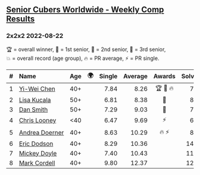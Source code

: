 <style>table {white-space: nowrap;}</style>
<link rel="stylesheet" type="text/css" href="/scw-comp/css/flags.css" />

## [Senior Cubers Worldwide - Weekly Comp Results](/scw-comp/results/)
### 2x2x2 2022-08-22

<span style="white-space: nowrap;">🏆 = overall winner</span>, <span style="white-space: nowrap;">🥇 = 1st senior</span>, <span style="white-space: nowrap;">🥈 = 2nd senior</span>, <span style="white-space: nowrap;">🥉 = 3rd senior</span>, <span style="white-space: nowrap;">💥 = overall record (age group)</span>, <span style="white-space: nowrap;">🔥 = PR average</span>, <span style="white-space: nowrap;">⚡ = PR single</span>.

| # | Name | Age | 🌍 | Single | Average | Awards | Solve 1 | Solve 2 | Solve 3 | Solve 4 | Solve 5 | Video |
| :--: | :-- | :--: | :--: | --: | --: | :--: | --: | --: | --: | --: | --: | :-- |
| 1 | [Yi-Wei Chen](../../persons/yi_wei_chen/222.md) | 40+ | <i class="flag flag-TW" /> | 7.84 | 8.26 | 🏆 🥇 🔥 | 7.84 | 9.85 | 8.36 | 7.84 | 8.57 | [Desktop](https://www.facebook.com/events/1050714292295463/permalink/1057517761615116) / [Mobile](https://m.facebook.com/events/1050714292295463?view=permalink&id=1057517761615116) |
| 2 | [Lisa Kucala](../../persons/lisa_kucala/222.md) | 50+ | <i class="flag flag-US" /> | 6.81 | 8.38 | 🥈 | 8.81 | 7.78 | 11.42 | 6.81 | 8.55 | [Desktop](https://www.facebook.com/events/1050714292295463/permalink/1058911611475731) / [Mobile](https://m.facebook.com/events/1050714292295463?view=permalink&id=1058911611475731) |
| 3 | [Dan Smith](../../persons/dan_smith/222.md) | 50+ | <i class="flag flag-US" /> | 7.29 | 9.03 | 🥉 | 7.29 | 9.22 | 10.08 | 9.60 | 8.28 | [Desktop](https://www.facebook.com/events/1050714292295463/permalink/1057863608247198) / [Mobile](https://m.facebook.com/events/1050714292295463?view=permalink&id=1057863608247198) |
| 4 | [Chris Looney](../../persons/chris_looney/222.md) | <40 | <i class="flag flag-US" /> | 6.47 | 9.69 | ⚡ | 6.47 | 9.88 | 11.44 | DNF | 7.75 | [Desktop](https://www.facebook.com/chris.looney/videos/1471557906690455) / [Mobile](https://m.facebook.com/chris.looney/videos/1471557906690455) |
| 5 | [Andrea Doerner](../../persons/andrea_doerner/222.md) | 40+ | | 8.63 | 10.29 | 🔥 ⚡ | 8.63 | 10.60 | 10.31 | 10.08 | 10.49 | [Desktop](https://www.facebook.com/andrea.doerner.146/videos/1253609062138464) / [Mobile](https://m.facebook.com/andrea.doerner.146/videos/1253609062138464) |
| 6 | [Eric Dodson](../../persons/eric_dodson/222.md) | 40+ | <i class="flag flag-US" /> | 8.29 | 10.36 |  | 14.12 | 8.29 | 10.79 | 10.96 | 9.33 | [Desktop](https://www.facebook.com/events/1050714292295463/permalink/1051007062266186) / [Mobile](https://m.facebook.com/events/1050714292295463?view=permalink&id=1051007062266186) |
| 7 | [Mickey Doyle](../../persons/mickey_doyle/222.md) | 40+ | <i class="flag flag-US" /> | 7.40 | 10.43 |  | 11.63 | 7.40 | 10.24 | 14.31 | 9.42 | [Desktop](https://www.facebook.com/events/1050714292295463/permalink/1059038341463058) / [Mobile](https://m.facebook.com/events/1050714292295463?view=permalink&id=1059038341463058) |
| 8 | [Mark Cordell](../../persons/mark_cordell/222.md) | 40+ | <i class="flag flag-US" /> | 9.80 | 12.37 |  | 12.22 | 13.12 | 11.77 | 9.80 | 13.14 | [Desktop](https://www.facebook.com/events/1050714292295463/permalink/1059863888047170) / [Mobile](https://m.facebook.com/events/1050714292295463?view=permalink&id=1059863888047170) |

<!-- Global site tag (gtag.js) - Google Analytics -->
<script async src="https://www.googletagmanager.com/gtag/js?id=UA-86348435-3"></script>
<script>window.dataLayer = window.dataLayer || []; function gtag() {dataLayer.push(arguments);} gtag('js', new Date()); gtag('config', 'UA-86348435-3');</script>
